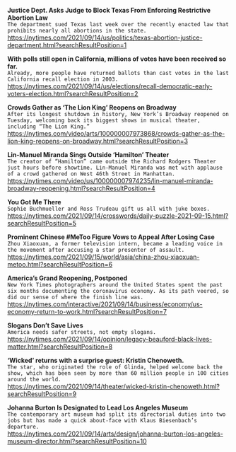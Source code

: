 **Justice Dept. Asks Judge to Block Texas From Enforcing Restrictive Abortion Law**\
`The department sued Texas last week over the recently enacted law that prohibits nearly all abortions in the state.`\
https://nytimes.com/2021/09/14/us/politics/texas-abortion-justice-department.html?searchResultPosition=1

**With polls still open in California, millions of votes have been received so far.**\
`Already, more people have returned ballots than cast votes in the last California recall election in 2003.`\
https://nytimes.com/2021/09/14/us/elections/recall-democratic-early-voters-election.html?searchResultPosition=2

**Crowds Gather as ‘The Lion King’ Reopens on Broadway**\
`After its longest shutdown in history, New York’s Broadway reopened on Tuesday, welcoming back its biggest shows in musical theater, including “The Lion King.”`\
https://nytimes.com/video/arts/100000007973868/crowds-gather-as-the-lion-king-reopens-on-broadway.html?searchResultPosition=3

**Lin-Manuel Miranda Sings Outside ‘Hamilton’ Theater**\
`The creator of “Hamilton” came outside the Richard Rodgers Theater just hours before showtime. Lin-Manuel Miranda was met with applause of a crowd gathered on West 46th Street in Manhattan.`\
https://nytimes.com/video/us/100000007974235/lin-manuel-miranda-broadway-reopening.html?searchResultPosition=4

**You Got Me There**\
`Sophie Buchmueller and Ross Trudeau gift us all with juke boxes.`\
https://nytimes.com/2021/09/14/crosswords/daily-puzzle-2021-09-15.html?searchResultPosition=5

**Prominent Chinese #MeToo Figure Vows to Appeal After Losing Case**\
`Zhou Xiaoxuan, a former television intern, became a leading voice in the movement after accusing a star presenter of assault.`\
https://nytimes.com/2021/09/15/world/asia/china-zhou-xiaoxuan-metoo.html?searchResultPosition=6

**America’s Grand Reopening, Postponed**\
`New York Times photographers around the United States spent the past six months documenting the coronavirus economy. As its path veered, so did our sense of where the finish line was.`\
https://nytimes.com/interactive/2021/09/14/business/economy/us-economy-return-to-work.html?searchResultPosition=7

**Slogans Don’t Save Lives**\
`America needs safer streets, not empty slogans.`\
https://nytimes.com/2021/09/14/opinion/legacy-beauford-black-lives-matter.html?searchResultPosition=8

**‘Wicked’ returns with a surprise guest: Kristin Chenoweth.**\
`The star, who originated the role of Glinda, helped welcome back the show, which has been seen by more than 60 million people in 100 cities around the world.`\
https://nytimes.com/2021/09/14/theater/wicked-kristin-chenoweth.html?searchResultPosition=9

**Johanna Burton Is Designated to Lead Los Angeles Museum**\
`The contemporary art museum had split its directorial duties into two jobs but has made a quick about-face with Klaus Biesenbach’s departure.`\
https://nytimes.com/2021/09/14/arts/design/johanna-burton-los-angeles-museum-director.html?searchResultPosition=10

